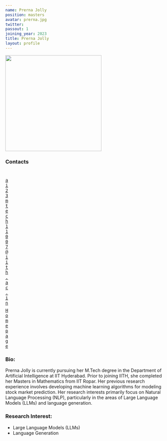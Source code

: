 ```yaml
---
name: Prerna Jolly
position: masters
avatar: prerna.jpg
twitter:
passout: 1
joining_year: 2023
title: Prerna Jolly
layout: profile
---
```


<img width="300" src="{{site.baseurl}}/images/people/{{page.avatar}}" data-action="zoom">

### Contacts

<div class="row">
<div class="col-1" style="width:5px">
    <b><a href="mailto:ai23mtech11007@iith.ac.in" target="_blank"><i class="fa fa-envelope-o"></i></a></b><br>
    <span style="display: block; margin-bottom: 0.5em"></span>
    <b><a href="https://www.linkedin.com/in/shrenik-ganguli-7281341a9/" target="_blank"><i class="fa fa-globe"></i></a></b>
    <span style="display: block; margin-bottom: 0.5em"></span>
</div>
<div class="col-1" style="width:5px">
    <a href="mailto:ai23mtech11007@iith.ac.in" target="_blank"><samp>ai23mtech11007@iith.ac.in</samp></a>
    <span style="display: block; margin-bottom: 0.5em"></span>
    <a href="https://www.linkedin.com/in/prerna-jolly-45118619a" target="_blank"><samp>Homepage</samp></a><br>
    <span style="display: block; margin-bottom: 0.5em"></span>
</div>
</div>
<span style="display: block; margin-bottom: 1em"></span>

### Bio:

Prerna Jolly is currently pursuing her M.Tech degree in the Department of Artificial Intelligence at IIT Hyderabad. Prior to joining IITH, she completed her Masters in Mathematics from IIT Ropar. Her previous research experience involves developing machine learning algorithms for modeling stock market prediction. Her research interests primarily focus on Natural Language Processing (NLP), particularly in the areas of Large Language Models (LLMs) and language generation.

### Research Interest:

- Large Language Models (LLMs)
- Language Generation
